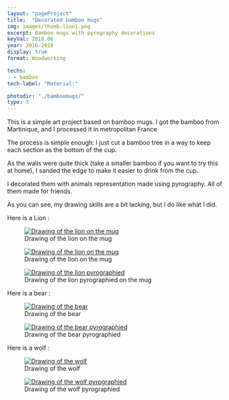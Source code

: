 ```yaml
---
layout: "pageProject"
title:  "Decorated bamboo mugs"
img: images/thumb-lion1.png
excerpt: Bamboo mugs with pyrography decorations
keyVal: 2018.06
year: 2016-2018
display: true
format: Woodworking

techs:
  - bamboo
tech-label: "Material:"

photodir: "./bamboomugs/"
type: 3
---
```

<p>This is a simple art project based on bamboo mugs. I got the bamboo from Martinique, and I processed it in metropolitan France</p>
<p>The process is simple enough: I just cut a bamboo tree in a way to keep each section as the bottom of the cup.</p>
<p>As the walls were quite thick (take a smaller bamboo if you want to try this at home), I sanded the edge to make it easier to drink from the cup.</p>
<p>I decorated them with animals representation made using pyrography. All of them made for friends.</p>
<p>As you can see, my drawing skills are a bit lacking, but I do like what I did.</p>
<p>Here is a Lion :</p>
<div class="project-gallery">
    <figure itemprop="associatedMedia" itemscope itemtype="http://schema.org/ImageObject">
        <a href="{{page.photodir}}lion1.png" itemprop="contentUrl" data-size="1464x2094">
          <img class="project-image" src="{{page.photodir}}thumb-lion1.png" itemprop="thumbnail" alt="Drawing of the lion on the mug" />
        </a>
        <figcaption itemprop="caption description">Drawing of the lion on the mug</figcaption>
    </figure>
    <figure itemprop="associatedMedia" itemscope itemtype="http://schema.org/ImageObject">
        <a href="{{page.photodir}}lion2.png" itemprop="contentUrl" data-size="1692x2736">
          <img class="project-image" src="{{page.photodir}}thumb-lion2.png" itemprop="thumbnail" alt="Drawing of the lion on the mug" />
        </a>
        <figcaption itemprop="caption description">Drawing of the lion on the mug</figcaption>
    </figure>
    <figure itemprop="associatedMedia" itemscope itemtype="http://schema.org/ImageObject">
        <a href="{{page.photodir}}lion3.png" itemprop="contentUrl" data-size="1836x2960">
          <img class="project-image" src="{{page.photodir}}thumb-lion3.png" itemprop="thumbnail" alt="Drawing of the lion pyrographied" />
        </a>
        <figcaption itemprop="caption description">Drawing of the lion pyrographied on the mug</figcaption>
    </figure>
</div>
<p>Here is a bear :</p>
<div class="project-gallery">
    <figure itemprop="associatedMedia" itemscope itemtype="http://schema.org/ImageObject">
        <a href="{{page.photodir}}ours1.png" itemprop="contentUrl" data-size="1371x1598">
          <img class="project-image" src="{{page.photodir}}thumb-ours1.png" itemprop="thumbnail" alt="Drawing of the bear" />
        </a>
        <figcaption itemprop="caption description">Drawing of the bear</figcaption>
    </figure>
    <figure itemprop="associatedMedia" itemscope itemtype="http://schema.org/ImageObject">
        <a href="{{page.photodir}}ours2.png" itemprop="contentUrl" data-size="2046x1836">
          <img class="project-image" src="{{page.photodir}}thumb-ours2.png" itemprop="thumbnail" alt="Drawing of the bear pyrographied" />
        </a>
        <figcaption itemprop="caption description">Drawing of the bear pyrographied</figcaption>
    </figure>
</div>
<p>Here is a wolf :</p>
<div class="project-gallery">
    <figure itemprop="associatedMedia" itemscope itemtype="http://schema.org/ImageObject">
        <a href="{{page.photodir}}wolf2.png" itemprop="contentUrl" data-size="2029x1785">
          <img class="project-image" src="{{page.photodir}}thumb-wolf2.png" itemprop="thumbnail" alt="Drawing of the wolf" />
        </a>
        <figcaption itemprop="caption description">Drawing of the wolf</figcaption>
    </figure>
    <figure itemprop="associatedMedia" itemscope itemtype="http://schema.org/ImageObject">
        <a href="{{page.photodir}}wolf1.png" itemprop="contentUrl" data-size="499x862">
          <img class="project-image" src="{{page.photodir}}thumb-wolf1.png" itemprop="thumbnail" alt="Drawing of the wolf pyrographied" />
        </a>
        <figcaption itemprop="caption description">Drawing of the wolf pyrographied</figcaption>
    </figure>

</div>